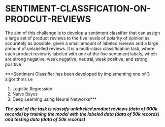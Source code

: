 # SENTIMENT-CLASSFICATION-ON-PRODCUT-REVIEWS
The aim of this challenge is to develop a sentiment classifier that can assign a large set of product reviews to the five levels of polarity of opinion as accurately as possible, given a small amount of labeled reviews and a large amount of unlabelled reviews. It is a multi-class classification task, where each product review is labeled with one of the five sentiment labels, which are strong negative, weak negative, neutral, weak positive, and strong positive

***Sentiment Classifier has been developed by implementing one of 3 algorithms i.e 
   1. Logistic Regression
   2. Naive Bayes 
   3. Deep Learning using Neural Networks***

***The goal of the task is classify unlabelled product reviews (data of 600k records)
by training the model with the labeled data (data of 50k records) and testing data (data of 50k records)***
